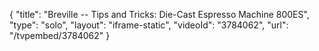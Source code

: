 {
    "title": "Breville -- Tips and Tricks: Die-Cast Espresso Machine 800ES",
    "type": "solo",
    "layout": "iframe-static",
    "videoId": "3784062",
    "url": "\/tvpembed\/3784062"
}